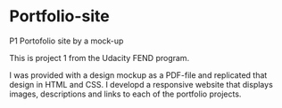 # Portfolio-site
P1 Portofolio site by a mock-up

This is project 1 from the Udacity FEND program.

I was provided with a design mockup as a PDF-file and replicated that design in HTML and CSS. I developd a responsive website that  displays images, descriptions and links to each of the portfolio projects.
